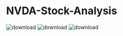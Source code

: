 # NVDA-Stock-Analysis
![download](https://github.com/user-attachments/assets/6f1655df-0d6c-47a3-a284-7bd0b550b770)
![download](https://github.com/user-attachments/assets/d5d0e5e9-ce69-459d-b14d-254b03e8494e)
![download](https://github.com/user-attachments/assets/347af5ca-6ea4-4719-9be3-22a94676d292)
